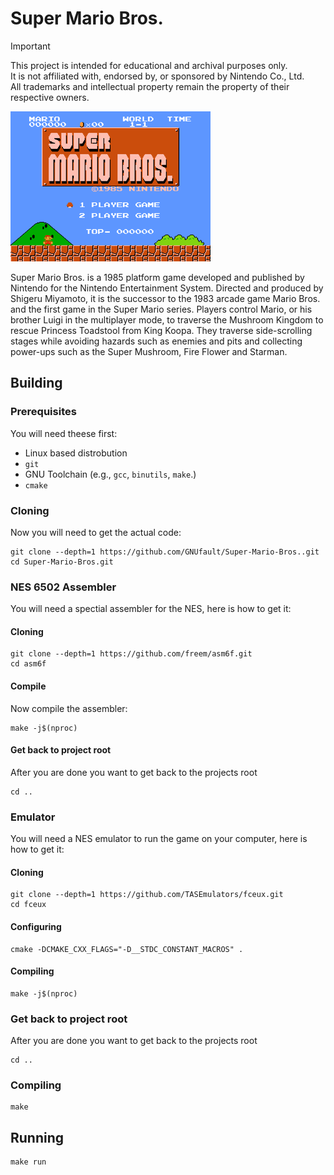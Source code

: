 # Super Mario Bros.

> [!IMPORTANT]
> This project is intended for educational and archival purposes only.  
> It is not affiliated with, endorsed by, or sponsored by Nintendo Co., Ltd.  
> All trademarks and intellectual property remain the property of their respective owners.  

![Demo of it working](demo.png)

Super Mario Bros. is a 1985 platform game developed and published by Nintendo for the Nintendo Entertainment System. Directed and produced by Shigeru Miyamoto, it is the successor to the 1983 arcade game Mario Bros. and the first game in the Super Mario series. Players control Mario, or his brother Luigi in the multiplayer mode, to traverse the Mushroom Kingdom to rescue Princess Toadstool from King Koopa. They traverse side-scrolling stages while avoiding hazards such as enemies and pits and collecting power-ups such as the Super Mushroom, Fire Flower and Starman.

## Building
### Prerequisites
You will need theese first:
- Linux based distrobution
- `git`
- GNU Toolchain (e.g., `gcc`, `binutils`, `make`.)
- `cmake`

### Cloning
Now you will need to get the actual code:
```
git clone --depth=1 https://github.com/GNUfault/Super-Mario-Bros..git
cd Super-Mario-Bros.git
```

### NES 6502 Assembler
You will need a spectial assembler for the NES, here is how to get it:

#### Cloning
```
git clone --depth=1 https://github.com/freem/asm6f.git
cd asm6f
```

#### Compile
Now compile the assembler:
```
make -j$(nproc)
```

#### Get back to project root
After you are done you want to get back to the projects root
```
cd ..
```

### Emulator
You will need a NES emulator to run the game on your computer, here is how to get it:

#### Cloning
```
git clone --depth=1 https://github.com/TASEmulators/fceux.git
cd fceux
```

#### Configuring
```
cmake -DCMAKE_CXX_FLAGS="-D__STDC_CONSTANT_MACROS" .
```

#### Compiling
```
make -j$(nproc)
```

### Get back to project root
After you are done you want to get back to the projects root
```
cd ..
```

### Compiling
```
make
```

## Running
```
make run
```

